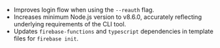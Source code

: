 - Improves login flow when using the `--reauth` flag.
- Increases minimum Node.js version to v8.6.0, accurately reflecting underlying requirements of the CLI tool.
- Updates `firebase-functions` and `typescript` dependencies in template files for `firebase init`.
